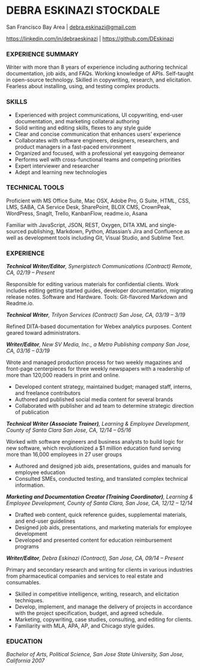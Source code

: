 # DEBRA ESKINAZI STOCKDALE
San Francisco Bay Area | debra.eskinazi@gmail.com

https://linkedin.com/in/debraeskinazi |  https://github.com/DEskinazi

### EXPERIENCE SUMMARY

Writer with more than 8 years of experience including authoring technical documentation, job aids, and FAQs. Working knowledge of APIs. Self-taught in open-source technology. Skilled in copywriting, research, and elicitation. Fearless about installing, using, and testing complex products.

### SKILLS
* Experienced with project communications, UI copywriting, end-user documentation, and marketing collateral authoring
* Solid writing and editing skills, flexes to any style guide 
* Clear and concise communication that enhances users’ experience 
* Collaborates with software engineers, designers, researchers, and product managers in a fast-paced environment 
* Organized and focused, with a professional yet easygoing demeanor 
* Performs well with cross-functional teams and competing priorities 
* Expert interviewer and researcher
* Adept and learning new technologies

### TECHNICAL TOOLS
Proficient with MS Office Suite, Mac OSX, Adobe Pro, G Suite, HTML, CSS, LMS, SABA, CA Service Desk, SharePoint, BLOX CMS, CrownPeak, WordPress, SnagIt, Trello, KanbanFlow, readme.io, Asana 

Familiar with JavaScript, JSON, REST, Oxygen, DITA XML and single-sourced publishing, Markdown, Python, Atlassian’s Jira and Confluence as well as development tools including Git, Visual Studio, and Sublime Text. 

### EXPERIENCE
_**Technical Writer/Editor**, Synergistech Communications (Contract) Remote, CA, 02/19 – Present_

Responsible for editing various materials for confidential clients. Work includes editing getting started guides, developer documentation, migrating release notes. Software and Hardware. Tools: Git-flavored Markdown and Readme.io.

_**Technical Writer**, Trilyon Services (Contract) San Jose, CA,  03/19 – 3/19_

Refined DITA-based documentation for Webex analytics purposes. Content geared toward administrators.

_**Writer/Editor**, New SV Media, Inc., a Metro Publishing company San Jose, CA, 03/16 – 03/19_

Wrote and managed production process for two weekly magazines and front-page centerpieces for three weekly newspapers with a readership of more than 120,000 readers in print and online.

* Developed content strategy, maintained budget; managed staff, interns, and freelance contributors
* Authored and published social media content for several brands
* Collaborated with publisher and ad team to determine strategic direction of publication

_**Technical Writer (Associate Trainer)**,  Learning & Employee Development, County of Santa Clara San Jose, CA, 12/14 – 05/16_

Worked with software engineers and business analysts to build logic for new software, which revolutionized a $1 million education fund serving more than 16,000 employees in 27 user groups

* Authored and designed job aids, presentations, guides and manuals for employee education 
* Consulted SMEs, conducted testing, and translated complex technical information.

_**Marketing and Documentation Creator (Training Coordinator)**, Learning & Employee Development, County of Santa Clara, San Jose, CA, 12/12 – 12/14_

* Drafted web content, quick reference guides, supplemental materials, and end-user guidelines 
* Designed job aids, presentations, and marketing materials for employee development 
* Developed and presented content for education reimbursement programs

_**Writer/Editor**, Debra Eskinazi (Contract), San Jose, CA, 09/14 – Present_

Primary and secondary research and writing for clients in various industries from pharmaceutical companies and services to real estate and consumables.

* Skilled in competitive intelligence, writing, research, and elicitation techniques.
* Develop, implement, and manage the delivery of projects in accordance with the project specification, budget, and agreed schedule.
* Marketing, copywriting, case studies, consulting, and editing for clients.
* Familiarity with MLA, APA, AP, and Chicago style guides. 

### EDUCATION
_Bachelor of Arts, Political Science, San Jose State University, San Jose, California 
2007_

